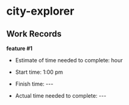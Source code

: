 # city-explorer

## Work Records

**feature #1**

- Estimate of time needed to complete: hour
- Start time: 1:00 pm

- Finish time: ---

- Actual time needed to complete: ---
